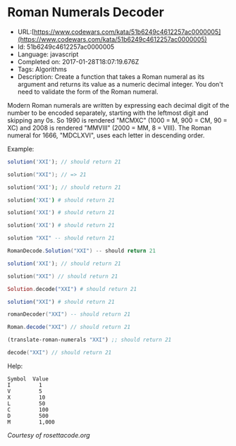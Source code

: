# Roman Numerals Decoder

 - URL:[https://www.codewars.com/kata/51b6249c4612257ac0000005](https://www.codewars.com/kata/51b6249c4612257ac0000005)
 - Id: 51b6249c4612257ac0000005
 - Language: javascript
 - Completed on: 2017-01-28T18:07:19.676Z
 - Tags: Algorithms
 - Description:
Create a function that takes a Roman numeral as its argument and returns its value as a numeric decimal integer. You don't need to validate the form of the Roman numeral.

Modern Roman numerals are written by expressing each decimal digit of the number to be encoded separately, starting with the leftmost digit and skipping any 0s. So 1990 is rendered "MCMXC" (1000 = M, 900 = CM, 90 = XC) and 2008 is rendered "MMVIII" (2000 = MM, 8 = VIII). The Roman numeral for 1666, "MDCLXVI", uses each letter in descending order.

Example:

```javascript
solution('XXI'); // should return 21
```
```cpp
solution("XXI"); // => 21
```
```php
solution('XXI'); // should return 21
```
```coffeescript
solution('XXI') # should return 21
```

```ruby
solution('XXI') # should return 21
```

```python
solution('XXI') # should return 21
```

```haskell
solution "XXI" -- should return 21
```
```csharp
RomanDecode.Solution("XXI") -- should return 21
```
```typescript
solution('XXI'); // should return 21
```
```swift
solution("XXI") // should return 21
```
```Elixir
Solution.decode("XXI") # should return 21
```
```r
solution("XXI") # should return 21
```
```lua
romanDecoder("XXI") -- should return 21
```
```scala
Roman.decode("XXI") // should return 21
```
```clojure
(translate-roman-numerals "XXI") ;; should return 21
```
```kotlin
decode("XXI") // should return 21
```

Help:
```
Symbol	Value
I	      1
V	      5
X	      10
L	      50
C	      100
D	      500
M	      1,000
```

*Courtesy of rosettacode.org*

